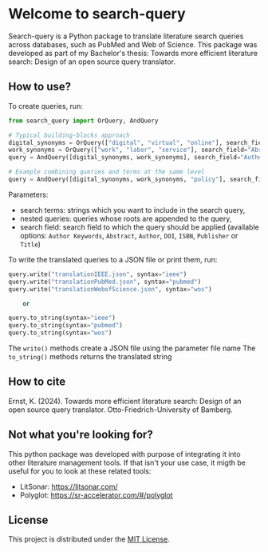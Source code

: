 #  Welcome to search-query

Search-query is a Python package to translate literature search queries across databases, such as PubMed and Web of Science.
This package was developed as part of my Bachelor's thesis: Towards more efficient literature search: Design of an open source query translator.

## How to use?

To create queries, run:

```Python
from search_query import OrQuery, AndQuery

# Typical building-blocks approach
digital_synonyms = OrQuery(["digital", "virtual", "online"], search_field="Abstract")
work_synonyms = OrQuery(["work", "labor", "service"], search_field="Abstract")
query = AndQuery([digital_synonyms, work_synonyms], search_field="Author Keywords")

# Example combining queries and terms at the same level
query = AndQuery([digital_synonyms, work_synonyms, "policy"], search_field="Author Keywords")
```

Parameters:

- search terms: strings which you want to include in the search query,
- nested queries: queries whose roots are appended to the query,
- search field: search field to which the query should be applied (available options: `Author Keywords`, `Abstract`, `Author`, `DOI`, `ISBN`, `Publisher` or `Title`)

To write the translated queries to a JSON file or print them, run:

```Python
query.write("translationIEEE.json", syntax="ieee")
query.write("translationPubMed.json", syntax="pubmed")
query.write("translationWebofScience.json", syntax="wos")

    or

query.to_string(syntax="ieee")
query.to_string(syntax="pubmed")
query.to_string(syntax="wos")

```

The `write()` methods create a JSON file using the parameter file name
The `to_string()` methods returns the translated string

## How to cite

Ernst, K. (2024). Towards more efficient literature search: Design of an open source query translator. Otto-Friedrich-University of Bamberg.

## Not what you're looking for?

This python package was developed with purpose of integrating it into other literature management tools. If that isn't your use case, it migth be useful for you to look at these related tools:

- LitSonar: https://litsonar.com/
- Polyglot: https://sr-accelerator.com/#/polyglot

## License

This project is distributed under the [MIT License](LICENSE).

